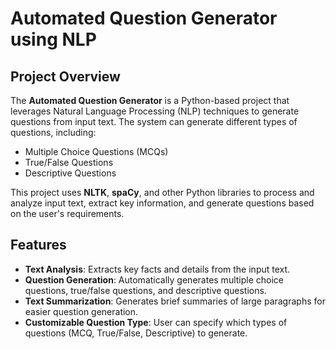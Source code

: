 # Automated Question Generator using NLP

## Project Overview
The **Automated Question Generator** is a Python-based project that leverages Natural Language Processing (NLP) techniques to generate questions from input text. The system can generate different types of questions, including:
- Multiple Choice Questions (MCQs)
- True/False Questions
- Descriptive Questions

This project uses **NLTK**, **spaCy**, and other Python libraries to process and analyze input text, extract key information, and generate questions based on the user's requirements.

## Features
- **Text Analysis**: Extracts key facts and details from the input text.
- **Question Generation**: Automatically generates multiple choice questions, true/false questions, and descriptive questions.
- **Text Summarization**: Generates brief summaries of large paragraphs for easier question generation.
- **Customizable Question Type**: User can specify which types of questions (MCQ, True/False, Descriptive) to generate.


